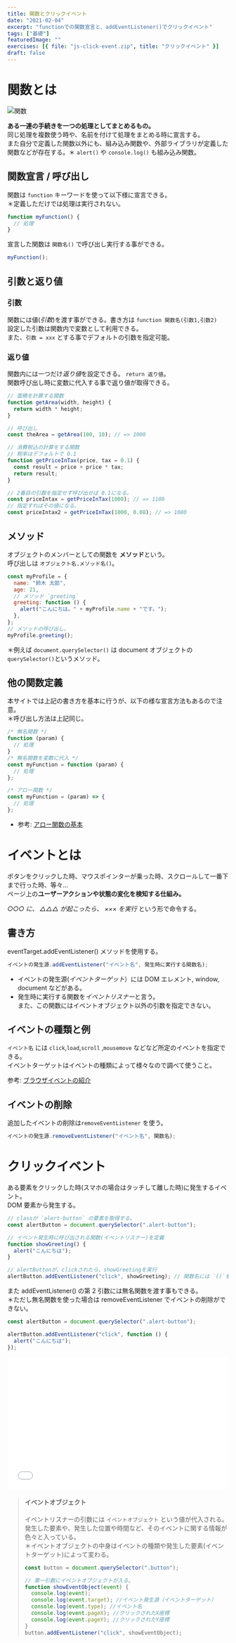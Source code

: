 ```yaml
---
title: 関数とクリックイベント
date: "2021-02-04"
excerpt: "functionでの関数宣言と、addEventListener()でクリックイベント"
tags: ["基礎"]
featuredImage: ""
exercises: [{ file: "js-click-event.zip", title: "クリックイベント" }]
draft: false
---
```


# 関数とは

![関数](./js-function.png)

**ある一連の手続きを一つの処理としてまとめるもの。**  
同じ処理を複数使う時や、名前を付けて処理をまとめる時に宣言する。  
また自分で定義した関数以外にも、組み込み関数や、外部ライブラリが定義した関数などが存在する。＊ `alert()` や `console.log()` も組み込み関数。

## 関数宣言 / 呼び出し

関数は `function` キーワードを使って以下様に宣言できる。  
＊定義しただけでは処理は実行されない。

```js
function myFunction() {
  // 処理
}
```

宣言した関数は `関数名()` で呼び出し実行する事ができる。

```js
myFunction();
```

## 引数と返り値

### 引数

関数には値(_引数_)を渡す事ができる。書き方は `function 関数名(引数1,引数2)`  
設定した引数は関数内で変数として利用できる。  
また、`引数 = xxx` とする事でデフォルトの引数を指定可能。

### 返り値

関数内には一つだけ*返り値*を設定できる。 `return 返り値`。  
関数呼び出し時に変数に代入する事で返り値が取得できる。

```js
// 面積を計算する関数
function getArea(width, height) {
  return width * height;
}

// 呼び出し
const theArea = getArea(100, 10); // => 1000
```

```js
// 消費税込の計算をする関数
// 税率はデフォルトで 0.1
function getPriceInTax(price, tax = 0.1) {
  const result = price + price * tax;
  return result;
}

// 2番目の引数を指定せず呼び出せば 0.1になる。
const priceIntax = getPriceInTax(1000); // => 1100
// 指定すればその値になる。
const priceIntax2 = getPriceInTax(1000, 0.08); // => 1080
```

## メソッド

オブジェクトのメンバーとしての関数を **メソッド**という。  
呼び出しは `オブジェクト名.メソッド名()`。

```js
const myProfile = {
  name: "鈴木 太郎",
  age: 21,
  // メソッド `greeting`
  greeting: function () {
    alert("こんにちは。" + myProfile.name + "です。");
  },
};
// メソッドの呼び出し。
myProfile.greeting();
```

＊例えば `document.querySelector()` は document オブジェクトの `querySelector()`というメソッド。

## 他の関数定義

本サイトでは上記の書き方を基本に行うが、以下の様な宣言方法もあるので注意。  
＊呼び出し方法は上記同じ。

```js
/* 無名関数 */
function (param) {
  // 処理
}
/* 無名関数を変数に代入 */
const myFunction = function (param) {
  // 処理
};
```

```js
/* アロー関数 */
const myFunction = (param) => {
  // 処理
};
```

- 参考: [アロー関数の基本
  ](https://ja.javascript.info/arrow-functions-basics)

# イベントとは

ボタンをクリックした時、マウスポインターが乗った時、スクロールして一番下まで行った時、等々...  
ページ上の**ユーザーアクションや状態の変化を検知する仕組み。**

_○○○ に、 △△△ が起こったら、 ××× を実行_ という形で命令する。

## 書き方

eventTarget.addEventListener() メソッドを使用する。

```js
イベントの発生源.addEventListener("イベント名", 発生時に実行する関数名);
```

- イベントの発生源(_イベントターゲット_）には DOM エレメント, window, document などがある。
- 発生時に実行する関数を*イベントリスナー*と言う。  
  また、この関数にはイベントオブジェクト以外の引数を指定できない。

## イベントの種類と例

`イベント名` には `click`,`load`,`scroll` ,`mousemove` などなど所定のイベントを指定できる。  
イベントターゲットはイベントの種類によって様々なので調べて使うこと。

参考: [ブラウザイベントの紹介](https://ja.javascript.info/introduction-browser-events)

## イベントの削除

追加したイベントの削除は`removeEventListener` を使う。

```js
イベントの発生源.removeEventListener("イベント名", 関数名);
```

# クリックイベント

ある要素をクリックした時(スマホの場合はタッチして離した時)に発生するイベント。  
DOM 要素から発生する。

```js
// classが `alert-button` の要素を取得する。
const alertButton = document.querySelector(".alert-button");

// イベント発生時に呼び出される関数(イベントリスナー)を定義
function showGreeting() {
  alert("こんにちは");
}

// alertButtonが、clickされたら、showGreetingを実行
alertButton.addEventListener("click", showGreeting); // 関数名には `()`をつけない
```

また addEventListener() の第 2 引数には無名関数を渡す事もできる。  
＊ただし無名関数を使った場合は removeEventListener でイベントの削除ができない。

```js
const alertButton = document.querySelector(".alert-button");

alertButton.addEventListener("click", function () {
  alert("こんにちは");
});
```

<iframe width="100%" height="300" src="//jsfiddle.net/sk_rt/s7o0aj82/46/embedded/result,js,css,html/dark/" allowfullscreen="allowfullscreen" allowpaymentrequest frameborder="0"></iframe>

> #### イベントオブジェクト
>
> イベントリスナーの引数には `イベントオブジェクト` という値が代入される。  
> 発生した要素や、発生した位置や時間など、そのイベントに関する情報が色々と入っている。  
> ＊イベントオブジェクトの中身はイベントの種類や発生した要素(イベントターゲット)によって変わる。
>
> ```js
> const button = document.querySelector(".button");
>
> // 第一引数にイベントオブジェクトが入る。
> function showEventObject(event) {
>   console.log(event);
>   console.log(event.target); //イベント発生源（イベントターゲット）
>   console.log(event.type); //イベント名
>   console.log(event.pageX); //クリックされたX座標
>   console.log(event.pageY); //クリックされたY座標
> }
> button.addEventListener("click", showEventObject);
> ```
